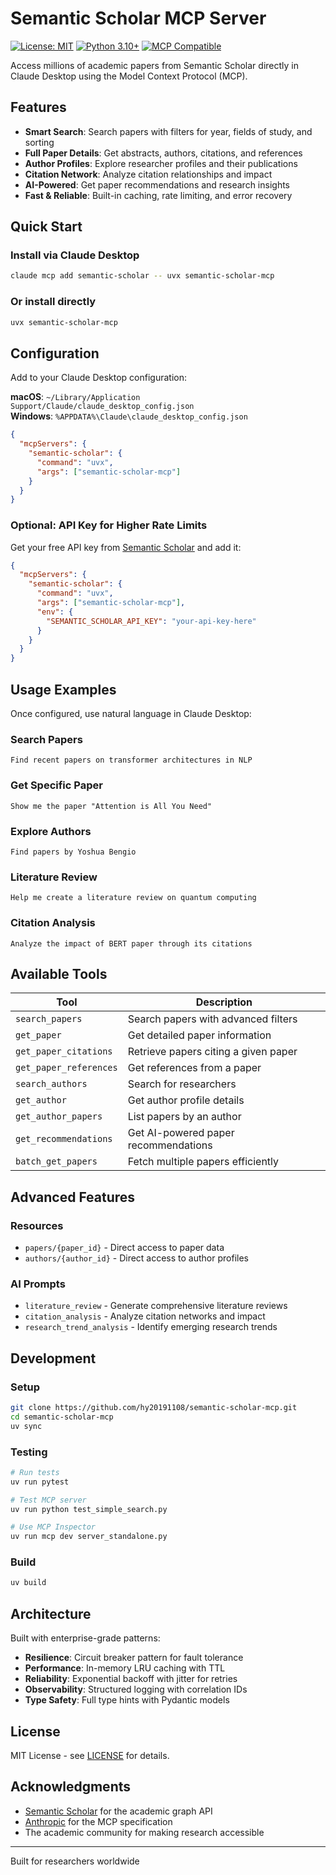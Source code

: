 # Semantic Scholar MCP Server

[![License: MIT](https://img.shields.io/badge/License-MIT-yellow.svg)](https://opensource.org/licenses/MIT)
[![Python 3.10+](https://img.shields.io/badge/python-3.10+-blue.svg)](https://www.python.org/downloads/)
[![MCP Compatible](https://img.shields.io/badge/MCP-Compatible-green.svg)](https://modelcontextprotocol.io/)

Access millions of academic papers from Semantic Scholar directly in Claude Desktop using the Model Context Protocol (MCP).

## Features

- **Smart Search**: Search papers with filters for year, fields of study, and sorting
- **Full Paper Details**: Get abstracts, authors, citations, and references
- **Author Profiles**: Explore researcher profiles and their publications
- **Citation Network**: Analyze citation relationships and impact
- **AI-Powered**: Get paper recommendations and research insights
- **Fast & Reliable**: Built-in caching, rate limiting, and error recovery

## Quick Start

### Install via Claude Desktop

```bash
claude mcp add semantic-scholar -- uvx semantic-scholar-mcp
```

### Or install directly

```bash
uvx semantic-scholar-mcp
```

## Configuration

Add to your Claude Desktop configuration:

**macOS**: `~/Library/Application Support/Claude/claude_desktop_config.json`  
**Windows**: `%APPDATA%\Claude\claude_desktop_config.json`

```json
{
  "mcpServers": {
    "semantic-scholar": {
      "command": "uvx",
      "args": ["semantic-scholar-mcp"]
    }
  }
}
```

### Optional: API Key for Higher Rate Limits

Get your free API key from [Semantic Scholar](https://www.semanticscholar.org/product/api) and add it:

```json
{
  "mcpServers": {
    "semantic-scholar": {
      "command": "uvx",
      "args": ["semantic-scholar-mcp"],
      "env": {
        "SEMANTIC_SCHOLAR_API_KEY": "your-api-key-here"
      }
    }
  }
}
```

## Usage Examples

Once configured, use natural language in Claude Desktop:

### Search Papers
```
Find recent papers on transformer architectures in NLP
```

### Get Specific Paper
```
Show me the paper "Attention is All You Need"
```

### Explore Authors
```
Find papers by Yoshua Bengio
```

### Literature Review
```
Help me create a literature review on quantum computing
```

### Citation Analysis
```
Analyze the impact of BERT paper through its citations
```

## Available Tools

| Tool | Description |
|------|-------------|
| `search_papers` | Search papers with advanced filters |
| `get_paper` | Get detailed paper information |
| `get_paper_citations` | Retrieve papers citing a given paper |
| `get_paper_references` | Get references from a paper |
| `search_authors` | Search for researchers |
| `get_author` | Get author profile details |
| `get_author_papers` | List papers by an author |
| `get_recommendations` | Get AI-powered paper recommendations |
| `batch_get_papers` | Fetch multiple papers efficiently |

## Advanced Features

### Resources
- `papers/{paper_id}` - Direct access to paper data
- `authors/{author_id}` - Direct access to author profiles

### AI Prompts
- `literature_review` - Generate comprehensive literature reviews
- `citation_analysis` - Analyze citation networks and impact
- `research_trend_analysis` - Identify emerging research trends

## Development

### Setup

```bash
git clone https://github.com/hy20191108/semantic-scholar-mcp.git
cd semantic-scholar-mcp
uv sync
```

### Testing

```bash
# Run tests
uv run pytest

# Test MCP server
uv run python test_simple_search.py

# Use MCP Inspector
uv run mcp dev server_standalone.py
```

### Build

```bash
uv build
```

## Architecture

Built with enterprise-grade patterns:
- **Resilience**: Circuit breaker pattern for fault tolerance
- **Performance**: In-memory LRU caching with TTL
- **Reliability**: Exponential backoff with jitter for retries
- **Observability**: Structured logging with correlation IDs
- **Type Safety**: Full type hints with Pydantic models

## License

MIT License - see [LICENSE](LICENSE) for details.

## Acknowledgments

- [Semantic Scholar](https://www.semanticscholar.org/) for the academic graph API
- [Anthropic](https://www.anthropic.com/) for the MCP specification
- The academic community for making research accessible

---

Built for researchers worldwide